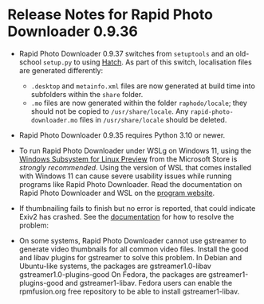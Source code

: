Release Notes for Rapid Photo Downloader 0.9.36
===============================================

 - Rapid Photo Downloader 0.9.37 switches from `setuptools` and an old-school
   `setup.py` to using [Hatch](https://github.com/pypa/hatch).
   As part of this switch, localisation files are generated differently:
   - `.desktop` and `metainfo.xml` files are now generated at build time into 
     subfolders within the `share` folder.
   - `.mo` files are now generated within the folder `raphodo/locale`; they
      should not be copied to `/usr/share/locale`. Any 
     `rapid-photo-downloader.mo` files in `/usr/share/locale` should be 
     deleted. 

 - Rapid Photo Downloader 0.9.35 requires Python 3.10 or newer.

 - To run Rapid Photo Downloader under WSLg on Windows 11, using the 
   [Windows Subsystem for Linux Preview](https://aka.ms/wslstorepage) from 
   the Microsoft Store is *strongly recommended*. Using the version of WSL that
   comes installed with Windows 11 can cause severe usability issues while 
   running programs like Rapid Photo Downloader. Read the documentation on Rapid
   Photo Downloader and WSL on the
   [program website](https://https://damonlynch.net/rapid/documentation/#wsl).

 - If thumbnailing fails to finish but no error is reported, that could indicate
   Exiv2 has crashed. See the 
   [documentation]( https://damonlynch.net/rapid/documentation/#miscellaneousnpreferences)
   for how to resolve the problem:
 
 - On some systems, Rapid Photo Downloader cannot use gstreamer to generate
   video thumbnails for all common video files. Install the good and libav
   plugins for gstreamer to solve this problem. In Debian and Ubuntu-like
   systems, the packages are gstreamer1.0-libav gstreamer1.0-plugins-good
   On Fedora, the packages are gstreamer1-plugins-good and gstreamer1-libav.
   Fedora users can enable the rpmfusion.org free repository to be able to
   install gstreamer1-libav.
